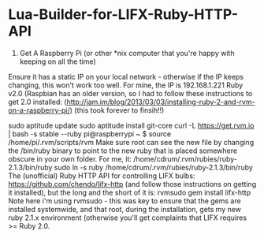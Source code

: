 Lua-Builder-for-LIFX-Ruby-HTTP-API
==================================

1. Get A Raspberry Pi (or other *nix computer that you're happy with keeping on all the time)

Ensure it has a static IP on your local network - otherwise if the IP keeps changing, this won't work too well. For mine, the IP is 192.168.1.221
Ruby v2.0 (Raspbian has an older version, so I had to follow these instructions to get 2.0 installed: (http://jam.im/blog/2013/03/03/installing-ruby-2-and-rvm-on-a-raspberry-pi/) (this took forever to finsih!!)

sudo aptitude update
sudo aptitude install git-core
curl -L https://get.rvm.io | bash -s stable --ruby
pi@raspberrypi ~ $ source /home/pi/.rvm/scripts/rvm
Make sure root can see the new file by changing the /bin/ruby binary to point to the new ruby that is placed somewhere obscure in your own folder. For me, it: /home/cdrum/.rvm/rubies/ruby-2.1.3/bin/ruby
sudo ln -s ruby /home/cdrum/.rvm/rubies/ruby-2.1.3/bin/ruby
The (unofficial) Ruby HTTP API for controlling LIFX bulbs: https://github.com/chendo/lifx-http (and follow those instructions on getting it installed), but the long and the short of it is:
rvmsudo gem install lifx-http
Note here i'm using rvmsudo - this was key to ensure that the gems are installed systemwide, and that root, during the installation, gets my new ruby 2.1.x environment (otherwise you'll get complaints that LIFX requires >= Ruby 2.0.
